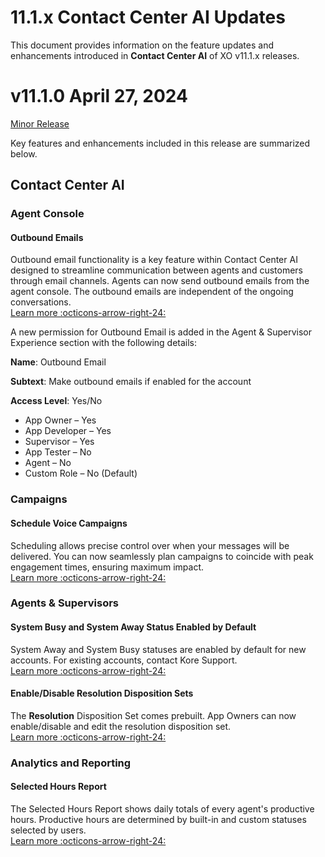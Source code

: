 # 11.1.x Contact Center AI Updates

This document provides information on the feature updates and enhancements introduced in **Contact Center AI** of XO v11.1.x releases.

# v11.1.0 April 27, 2024

<u>Minor Release</u>

Key features and enhancements included in this release are summarized below.

## Contact Center AI

### Agent Console

#### Outbound Emails

Outbound email functionality is a key feature within Contact Center AI designed to streamline communication between agents and customers through email channels. Agents can now send outbound emails from the agent console. The outbound emails are independent of the ongoing conversations.  
[Learn more :octicons-arrow-right-24:](../console/interacting-with-customers/interacting-with-customers.md#outbound-email)

A new permission for Outbound Email is added in the Agent & Supervisor Experience section with the following details:

**Name**: Outbound Email

**Subtext**: Make outbound emails if enabled for the account

**Access Level**: Yes/No

* App Owner – Yes
* App Developer – Yes
* Supervisor – Yes
* App Tester – No
* Agent – No
* Custom Role – No (Default)

### Campaigns

#### Schedule Voice Campaigns

Scheduling allows precise control over when your messages will be delivered. You can now seamlessly plan campaigns to coincide with peak engagement times, ensuring maximum impact.  
[Learn more :octicons-arrow-right-24:](../contactcenter/campaigns/campaign-management/voice-campaigns.md#schedule-voice-campaigns)

### Agents & Supervisors

#### System Busy and System Away Status Enabled by Default

System Away and System Busy statuses are enabled by default for new accounts. For existing accounts, contact Kore Support.  
[Learn more :octicons-arrow-right-24:](../contactcenter/agent-and-supervisors/agent-management/agent-management.md#system-away-and-system-busy-status)

#### Enable/Disable Resolution Disposition Sets

The **Resolution** Disposition Set comes prebuilt. App Owners can now enable/disable and edit the resolution disposition set.  
[Learn more :octicons-arrow-right-24:](../contactcenter/agent-and-supervisors/dispositions/manage-dispositions.md#disposition-sets)

### Analytics and Reporting

#### Selected Hours Report

The Selected Hours Report shows daily totals of every agent's productive hours. Productive hours are determined by built-in and custom statuses selected by users.  
[Learn more :octicons-arrow-right-24:](../analytics/contact-center/reports/selected-hours-report.md)

